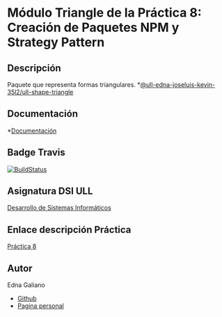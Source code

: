 
# Módulo Triangle de la Práctica 8: Creación de Paquetes NPM y Strategy Pattern


## Descripción

Paquete que representa formas triangulares.
*[@ull-edna-joseluis-kevin-35l2/ull-shape-triangle](https://www.npmjs.com/package/@ull-edna-joseluis-kevin-35l2/ull-shape-triangle)

## Documentación

*[Documentación](https://ull-esit-dsi-1617.github.io/creacion-de-paquetes-npm-edna-joseluis-kevin-35l2v3-triangle/)

## Badge Travis

[![BuildStatus](https://travis-ci.org/ULL-ESIT-DSI-1617/creacion-de-paquetes-npm-edna-joseluis-kevin-35l2v3-triangle.svg?branch=master)](https://travis-ci.org/ULL-ESIT-DSI-1617/creacion-de-paquetes-npm-edna-joseluis-kevin-35l2v3-triangle)

## Asignatura DSI ULL

[Desarrollo de Sistemas Informáticos](https://campusvirtual.ull.es/1617/course/view.php?id=1136)

## Enlace descripción Práctica

[Práctica 8](https://casianorodriguezleon.gitbooks.io/ull-esit-1617/content/practicas/practicamodulestrategypattern.html)

## Autor

Edna Galiano  
* [Github](https://github.com/ednagc)
* [Pagina personal](https://ednagc.github.io/edna-galiano/)
